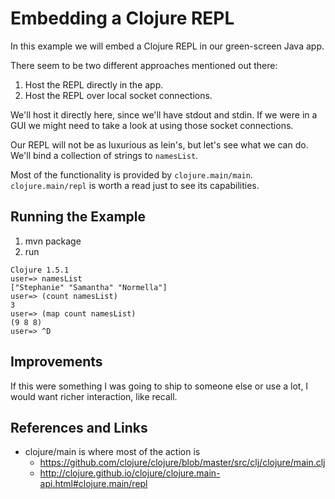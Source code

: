 Embedding a Clojure REPL
===========================

In this example we will embed a Clojure REPL in our green-screen Java app.

There seem to be two different approaches mentioned out there:

1. Host the REPL directly in the app.
2. Host the REPL over local socket connections.

We'll host it directly here, since we'll have stdout and stdin.  If we were in a GUI
we might need to take a look at using those socket connections.

Our REPL will not be as luxurious as lein's, but let's see what we can do.
We'll bind a collection of strings to `namesList`.

Most of the functionality is provided by `clojure.main/main`.
`clojure.main/repl` is worth a read just to see its capabilities.



Running the Example
--------------------

1. mvn package
2. run

```
Clojure 1.5.1
user=> namesList
["Stephanie" "Samantha" "Normella"]
user=> (count namesList)
3
user=> (map count namesList)
(9 8 8)
user=> ^D
```

Improvements
---------------

If this were something I was going to ship to someone else or use a lot,
I would want richer interaction, like recall.


References and Links
--------------------

* clojure/main is where most of the action is
  * https://github.com/clojure/clojure/blob/master/src/clj/clojure/main.clj
  * http://clojure.github.io/clojure/clojure.main-api.html#clojure.main/repl
